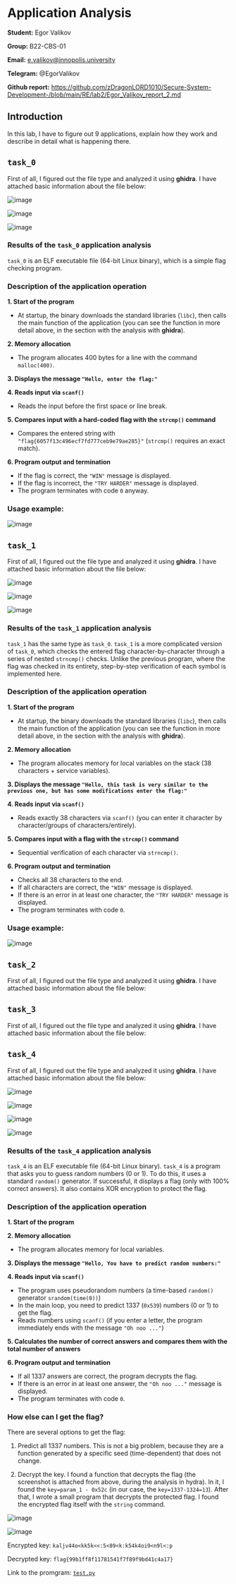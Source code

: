# Application Analysis

**Student:** Egor Valikov

**Group:** B22-CBS-01

**Email:** e.valikov@innopolis.university

**Telegram:** @EgorValikov

**Github report:** https://github.com/zDragonLORD1010/Secure-System-Development-/blob/main/RE/lab2/Egor_Valikov_report_2.md

## Introduction

In this lab, I have to figure out 9 applications, explain how they work and describe in detail what is happening there.

## `task_0`

First of all, I figured out the file type and analyzed it using **ghidra**. I have attached basic information about the file below:

![image](https://github.com/user-attachments/assets/687e81bd-d141-4da9-9cce-a0db9eb73d09)

![image](https://github.com/user-attachments/assets/c156367a-3bdb-47a1-9be9-8af226e9ec42)

![image](https://github.com/user-attachments/assets/4ef5739c-2528-4bfc-9c9f-6396b1f97185)

### Results of the `task_0` application analysis

`task_0` is an ELF executable file (64-bit Linux binary), which is a simple flag checking program.

### Description of the application operation

**1. Start of the program**

- At startup, the binary downloads the standard libraries (`libc`), then calls the main function of the application (you can see the function in more detail above, in the section with the analysis with **ghidra**).

**2. Memory allocation**

- The program allocates 400 bytes for a line with the command `malloc(400)`.

**3. Displays the message `"Hello, enter the flag:"`**

**4. Reads input via `scanf()`**

- Reads the input before the first space or line break.

**5. Compares input with a hard-coded flag with the `strcmp()` command**

- Compares the entered string with `"flag{6057f13c496ecf7fd777ceb9e79ae285}"` (`strcmp()` requires an exact match).

**6. Program output and termination**

- If the flag is correct, the `"WIN"` message is displayed.
- If the flag is incorrect, the `"TRY HARDER"` message is displayed.
- The program terminates with code `0` anyway.

### Usage example:

![image](https://github.com/user-attachments/assets/5e409f7c-9a9e-4931-a4a0-eab37585a92b)

## `task_1`

First of all, I figured out the file type and analyzed it using **ghidra**. I have attached basic information about the file below:

![image](https://github.com/user-attachments/assets/a9725b40-a6a2-4e92-bb86-5a10494a85a6)

![image](https://github.com/user-attachments/assets/0a9016a9-889f-496c-b428-e755028d3756)

![image](https://github.com/user-attachments/assets/ba8e995a-b90d-4e4e-ae78-f019eab9cdfe)

### Results of the `task_1` application analysis

`task_1` has the same type as `task_0`. `task_1` is a more complicated version of `task_0`, which checks the entered flag character-by-character through a series of nested `strncmp()` checks. Unlike the previous program, where the flag was checked in its entirety, step-by-step verification of each symbol is implemented here.

### Description of the application operation

**1. Start of the program**

- At startup, the binary downloads the standard libraries (`libc`), then calls the main function of the application (you can see the function in more detail above, in the section with the analysis with **ghidra**).

**2. Memory allocation**

- The program allocates memory for local variables on the stack (38 characters + service variables).

**3. Displays the message `"Hello, this task is very similar to the previous one, but has some modifications enter the flag:"`**

**4. Reads input via `scanf()`**

- Reads exactly 38 characters via `scanf()` (you can enter it character by character/groups of characters/entirely).

**5. Compares input with a flag with the `strcmp()` command**

- Sequential verification of each character via `strncmp()`.

**6. Program output and termination**

- Checks all 38 characters to the end.
- If all characters are correct, the `"WIN"` message is displayed.
- If there is an error in at least one character, the `"TRY HARDER"` message is displayed.
- The program terminates with code `0`.

### Usage example:

![image](https://github.com/user-attachments/assets/7a545d63-9965-4955-80b7-362e17b2bd67)

## `task_2`

First of all, I figured out the file type and analyzed it using **ghidra**. I have attached basic information about the file below:

## `task_3`

First of all, I figured out the file type and analyzed it using **ghidra**. I have attached basic information about the file below:

## `task_4`

First of all, I figured out the file type and analyzed it using **ghidra**. I have attached basic information about the file below:

![image](https://github.com/user-attachments/assets/3b49217d-eee8-46f9-805d-9d22265a5489)

![image](https://github.com/user-attachments/assets/b68c9d1e-7d07-46ef-bcc2-c8f3c04b2fc6)

![image](https://github.com/user-attachments/assets/c0df8fb9-5a60-46f3-9db8-1c5a83612f7d)

![image](https://github.com/user-attachments/assets/8f9257ac-034b-4fa4-b5a9-eff2293e66f5)

### Results of the `task_4` application analysis

`task_4` is an ELF executable file (64-bit Linux binary). `task_4` is a program that asks you to guess random numbers (0 or 1). To do this, it uses a standard `random()` generator. If successful, it displays a flag (only with 100% correct answers). It also contains XOR encryption to protect the flag.

### Description of the application operation

**1. Start of the program**

**2. Memory allocation**

- The program allocates memory for local variables.

**3. Displays the message `"Hello, You have to predict random numbers:"`**

**4. Reads input via `scanf()`**

- The program uses pseudorandom numbers (a time-based `random()` generator `srandom(time(0))`)
- In the main loop, you need to predict 1337 (`0x539`) numbers (0 or 1) to get the flag.
- Reads numbers using `scanf()` (if you enter a letter, the program immediately ends with the message `"Oh noo ..."`)

**5. Calculates the number of correct answers and compares them with the total number of answers**

**6. Program output and termination**

- If all 1337 answers are correct, the program decrypts the flag.
- If there is an error in at least one answer, the `"Oh noo ..."` message is displayed.
- The program terminates with code `0`.

### How else can I get the flag?

There are several options to get the flag:

1. Predict all 1337 numbers. This is not a big problem, because they are a function generated by a specific seed (time-dependent) that does not change.

2. Decrypt the key. I found a function that decrypts the flag (the screenshot is attached from above, during the analysis in hydra). In it, I found the `key=param_1 - 0x52c` (in our case, the `key=1337-1324=13`). After that, I wrote a small program that decrypts the protected flag. I found the encrypted flag itself with the `string` command.

![image](https://github.com/user-attachments/assets/a48ee7b1-0150-4e6b-9325-820bf2120c02)

![image](https://github.com/user-attachments/assets/75629e9f-66ba-43f3-a67d-1c147683ac34)

Encrypted key: `kaljv44o<kk5k<<:5<89<k:k54k4oi9<n9l<:p`

Decrypted key: `flag{99b1ff8f11781541f7f89f9bd41c4a17}`

Link to the promgram: [`test.py`](https://github.com/zDragonLORD1010/Secure-System-Development-/blob/main/RE/lab2/tasks/task_4/test.py)
